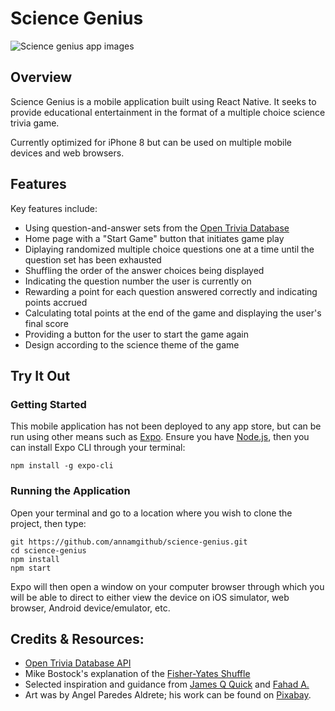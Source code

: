 # Science Genius

![Science genius app images](https://www.annaexplores.com/science-genius.png)

## Overview
Science Genius is a mobile application built using React Native. It seeks to provide educational entertainment in the format of a multiple choice science trivia game.  

Currently optimized for iPhone 8 but can be used on multiple mobile devices and web browsers.

## Features
Key features include:  
* Using question-and-answer sets from the [Open Trivia Database](https://opentdb.com/)  
* Home page with a "Start Game" button that initiates game play  
* Diplaying randomized multiple choice questions one at a time until the question set has been exhausted  
* Shuffling the order of the answer choices being displayed  
* Indicating the question number the user is currently on  
* Rewarding a point for each question answered correctly and indicating points accrued  
* Calculating total points at the end of the game and displaying the user's final score
* Providing a button for the user to start the game again
* Design according to the science theme of the game

## Try It Out
### Getting Started
This mobile application has not been deployed to any app store, but can be run using other means such as [Expo](https://expo.io/). Ensure you have [Node.js](https://nodejs.org/en/download/), then you can install Expo CLI through your terminal:  
  
`npm install -g expo-cli`  

### Running the Application
Open your terminal and go to a location where you wish to clone the project, then type:  
  
`git https://github.com/annamgithub/science-genius.git`  
`cd science-genius`  
`npm install`  
`npm start`  

Expo will then open a window on your computer browser through which you will be able to direct to either view the device on iOS simulator, web browser, Android device/emulator, etc.  

## Credits & Resources: 
* [Open Trivia Database API](https://opentdb.com/)  
* Mike Bostock's explanation of the [Fisher-Yates Shuffle](https://bost.ocks.org/mike/shuffle/)
* Selected inspiration and guidance from [James Q Quick](https://www.youtube.com/watch?v=u98ROZjBWy8&list=PLDlWc9AfQBfZIkdVaOQXi1tizJeNJipEx) and [Fahad A.](https://github.com/fahadahmed07/react-native-quiz-app)  
* Art was by Angel Paredes Aldrete; his work can be found on [Pixabay](https://pixabay.com/users/NoHeart-12319532/?utm_source=link-attribution&amp;utm_medium=referral&amp;utm_campaign=image&amp;utm_content=4159452).


